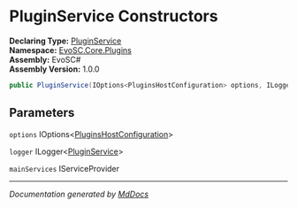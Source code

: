 ﻿<!--  
  <auto-generated>   
    The contents of this file were generated by a tool.  
    Changes to this file may be list if the file is regenerated  
  </auto-generated>   
-->

# PluginService Constructors

**Declaring Type:** [PluginService](../index.md)  
**Namespace:** [EvoSC.Core.Plugins](../../index.md)  
**Assembly:** EvoSC\#  
**Assembly Version:** 1.0.0

```csharp
public PluginService(IOptions<PluginsHostConfiguration> options, ILogger<PluginService> logger, IServiceProvider mainServices);
```

## Parameters

`options`  IOptions\<[PluginsHostConfiguration](../../PluginsHostConfiguration/index.md)\>

`logger`  ILogger\<[PluginService](../index.md)\>

`mainServices`  IServiceProvider

___

*Documentation generated by [MdDocs](https://github.com/ap0llo/mddocs)*
